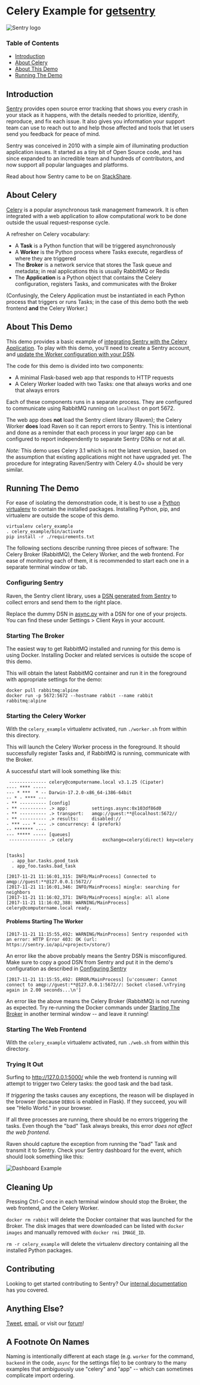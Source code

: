 # Celery Example for [getsentry](https://github.com/getsentry)

![Sentry logo](_ReadMeImages/sentry-logo-black.png)

### Table of Contents

- [Introduction](#introduction)
- [About Celery](#about-celery)
- [About This Demo](#about-this-demo)
- [Running The Demo](#running-the-demo)

## Introduction

[Sentry](https://sentry.io/welcome/) provides open source error tracking that shows you every crash in your stack as it happens, with the details needed to prioritize, identify, reproduce, and fix each issue. It also gives you information your support team can use to reach out to and help those affected and tools that let users send you feedback for peace of mind.

Sentry was conceived in 2010 with a simple aim of illuminating production application issues. It started as a tiny bit of Open Source code, and has since expanded to an incredible team and hundreds of contributors, and now support all popular languages and platforms.

Read about how Sentry came to be on [StackShare](https://stackshare.io/posts/founder-stories-how-sentry-built-their-open-source-service).

## About Celery

[Celery](http://www.celeryproject.org/) is a popular asynchronous task management framework. It is often integrated with a web application to allow computational work to be done outside the usual request-response cycle.

A refresher on Celery vocabulary:

* A **Task** is a Python function that will be triggered asynchronously
* A **Worker** is the Python process where Tasks execute, regardless of where they are triggered
* The **Broker** is a network service that stores the Task queue and metadata; in real applications this is usually RabbitMQ or Redis
* The **Application** is a Python object that contains the Celery configuration, registers Tasks, and communicates with the Broker

(Confusingly, the Celery Application must be instantiated in each Python process that triggers or runs Tasks; in the case of this demo both the web frontend **and** the Celery Worker.)

## About This Demo

This demo provides a basic example of [integrating Sentry with the Celery Application](https://docs.sentry.io/clients/python/integrations/celery/). To play with this demo, you'll need to create a Sentry account, and [update the Worker configuration with your DSN](#configuring-sentry).

The code for this demo is divided into two components:

* A minimal Flask-based web app that responds to HTTP requests
* A Celery Worker loaded with two Tasks: one that always works and one that always errors

Each of these components runs in a separate process. They are configured to communicate using RabbitMQ running on `localhost` on port 5672.

The web app does **not** load the Sentry client library (Raven); the Celery Worker **does** load Raven so it can report errors to Sentry. This is intentional and done as a reminder that each process in your larger app can be configured to report independently to separate Sentry DSNs or not at all.

*Note:* This demo uses Celery 3.1 which is not the latest version, based on the assumption that existing applications might not have upgraded yet. The procedure for integrating Raven/Sentry with Celery 4.0+ should be very similar.

## Running The Demo

For ease of isolating the demonstration code, it is best to use a [Python virtualenv](https://virtualenv.pypa.io/en/stable/) to contain the installed packages. Installing Python, pip, and virtualenv are outside the scope of this demo.

```
virtualenv celery_example
. celery_example/bin/activate
pip install -r ./requirements.txt
```

The following sections describe running three pieces of software: The Celery Broker (RabbitMQ), the Celery Worker, and the web frontend. For ease of monitoring each of them, it is recommended to start each one in a separate terminal window or tab.

### Configuring Sentry

Raven, the Sentry client library, uses a [DSN generated from Sentry](https://docs.sentry.io/quickstart/#configure-the-dsn) to collect errors and send them to the right place.

Replace the dummy DSN in [async.py](demo/settings/async.py) with a DSN for one of your projects. You can find these under Settings > Client Keys in your account.

### Starting The Broker

The easiest way to get RabbitMQ installed and running for this demo is using Docker. Installing Docker and related services is outside the scope of this demo.

This will obtain the latest RabbitMQ container and run it in the foreground with appropriate settings for the demo:

```
docker pull rabbitmq:alpine
docker run -p 5672:5672 --hostname rabbit --name rabbit rabbitmq:alpine
```

### Starting the Celery Worker

With the `celery_example` virtualenv activated, run `./worker.sh` from within this directory.

This will launch the Celery Worker process in the foreground. It should successfully register Tasks and, if RabbitMQ is running, communicate with the Broker.

A successful start will look something like this:

```
 -------------- celery@computername.local v3.1.25 (Cipater)
---- **** -----
--- * ***  * -- Darwin-17.2.0-x86_64-i386-64bit
-- * - **** ---
- ** ---------- [config]
- ** ---------- .> app:         settings.async:0x103df86d0
- ** ---------- .> transport:   amqp://guest:**@localhost:5672//
- ** ---------- .> results:     disabled://
- *** --- * --- .> concurrency: 4 (prefork)
-- ******* ----
--- ***** ----- [queues]
 -------------- .> celery           exchange=celery(direct) key=celery


[tasks]
  . app_bar.tasks.good_task
  . app_foo.tasks.bad_task

[2017-11-21 11:16:01,315: INFO/MainProcess] Connected to amqp://guest:**@127.0.0.1:5672//
[2017-11-21 11:16:01,346: INFO/MainProcess] mingle: searching for neighbors
[2017-11-21 11:16:02,371: INFO/MainProcess] mingle: all alone
[2017-11-21 11:16:02,388: WARNING/MainProcess] celery@computername.local ready.
```

#### Problems Starting The Worker

```
[2017-11-21 11:15:55,492: WARNING/MainProcess] Sentry responded with an error: HTTP Error 403: OK (url: https://sentry.io/api/<project>/store/)
```

An error like the above probably means the Sentry DSN is misconfigured. Make sure to copy a good DSN from Sentry and put it in the demo's configuration as described in [Configuring Sentry](#configuring-sentry)


```
[2017-11-21 11:15:55,492: ERROR/MainProcess] [u'consumer: Cannot connect to amqp://guest:**@127.0.0.1:5672//: Socket closed.\nTrying again in 2.00 seconds...\n']
```

An error like the above means the Celery Broker (RabbitMQ) is not running as expected. Try re-running the Docker commands under [Starting The Broker](#starting-the-broker) in another terminal window -- and leave it running!

### Starting The Web Frontend

With the `celery_example` virtualenv activated, run `./web.sh` from within this directory.

### Trying It Out

Surfing to http://127.0.0.1:5000/ while the web frontend is running will attempt to trigger two Celery tasks: the good task and the bad task.

If *triggering* the tasks causes any exceptions, the reason will be displayed in the browser (because `DEBUG` is enabled in Flask). If they succeed, you will see "Hello World." in your browser.

If all three processes are running, there should be no errors triggering the tasks. Even though the "bad" Task always breaks, this error *does not affect the web frontend*.

Raven should capture the exception from running the "bad" Task and transmit it to Sentry. Check your Sentry dashboard for the event, which should look something like this:

![Dashboard Example](_ReadMeImages/dashboard-example.png)

## Cleaning Up

Pressing Ctrl-C once in each terminal window should stop the Broker, the web frontend, and the Celery Worker.

`docker rm rabbit` will delete the Docker container that was launched for the Broker. The disk images that were downloaded can be listed with `docker images` and manually removed with `docker rmi IMAGE_ID`.

`rm -r celery_example` will delete the virtualenv directory containing all the installed Python packages.

## Contributing

Looking to get started contributing to Sentry? Our [internal documentation](https://docs.sentry.io/internal/) has you covered.

## Anything Else?

[Tweet](https://twitter.com/getsentry), [email](hello@sentry.io), or visit our [forum](https://forum.sentry.io)!

## A Footnote On Names

Naming is intentionally different at each stage (e.g. `worker` for the command, `backend` in the code, `async` for the settings file) to be contrary to the many examples that ambiguously use "celery" and "app" -- which can sometimes complicate import ordering.
